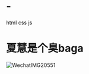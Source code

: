 # -
html css js 
# 夏慧是个臭baga
![WechatIMG20551](https://github.com/user-attachments/assets/17a0be11-e3c6-43f1-b35f-57f2a9c1ba01)

